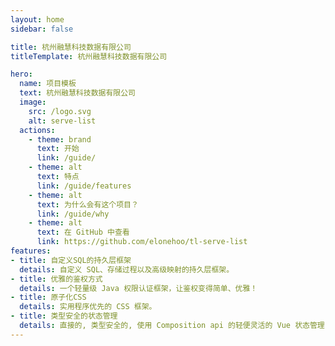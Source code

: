 ```yaml
---
layout: home
sidebar: false

title: 杭州融慧科技数据有限公司
titleTemplate: 杭州融慧科技数据有限公司

hero:
  name: 项目模板
  text: 杭州融慧科技数据有限公司
  image:
    src: /logo.svg
    alt: serve-list
  actions:
    - theme: brand
      text: 开始
      link: /guide/
    - theme: alt
      text: 特点
      link: /guide/features
    - theme: alt
      text: 为什么会有这个项目？
      link: /guide/why
    - theme: alt
      text: 在 GitHub 中查看
      link: https://github.com/elonehoo/tl-serve-list
features:
- title: 自定义SQL的持久层框架
  details: 自定义 SQL、存储过程以及高级映射的持久层框架。
- title: 优雅的鉴权方式
  details: 一个轻量级 Java 权限认证框架，让鉴权变得简单、优雅！
- title: 原子化CSS
  details: 实用程序优先的 CSS 框架。
- title: 类型安全的状态管理
  details: 直接的, 类型安全的, 使用 Composition api 的轻便灵活的 Vue 状态管理
---
```

